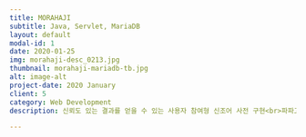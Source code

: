 ```yaml
---
title: MORAHAJI
subtitle: Java, Servlet, MariaDB
layout: default
modal-id: 1
date: 2020-01-25
img: morahaji-desc_0213.jpg
thumbnail: morahaji-mariadb-tb.jpg
alt: image-alt
project-date: 2020 January
client: 5
category: Web Development
description: 신뢰도 있는 결과를 얻을 수 있는 사용자 참여형 신조어 사전 구현<br>파파고 번역, 자동완성 검색 등 유저 편의 기능 제공<br><a href="https://github.com/JoyRapture/morahaji-mysql">Github 가기 - MariaDB</a><br><a href="https://github.com/JoyRapture/morahaji">Github 가기 - Oracle</a><br><a href="http://joyrapture.cafe24.com/morahaji">사이트 가기</a>

---
```

